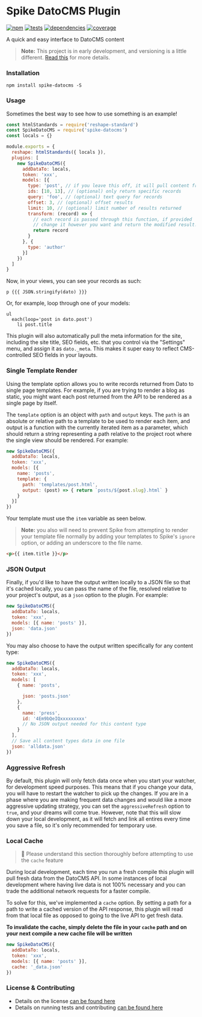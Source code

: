 # Spike DatoCMS Plugin

[![npm](https://img.shields.io/npm/v/spike-datocms.svg?style=flat-square)](https://npmjs.com/package/spike-datocms)
[![tests](https://img.shields.io/travis/static-dev/spike-datocms.svg?style=flat-square)](https://travis-ci.org/static-dev/spike-datocms?branch=master)
[![dependencies](https://img.shields.io/david/static-dev/spike-datocms.svg?style=flat-square)](https://david-dm.org/static-dev/spike-datocms)
[![coverage](https://img.shields.io/codecov/c/github/static-dev/spike-datocms.svg?style=flat-square)](https://codecov.io/gh/static-dev/spike-datocms)

A quick and easy interface to DatoCMS content

> **Note:** This project is in early development, and versioning is a little different. [Read this](http://markup.im/#q4_cRZ1Q) for more details.

### Installation

`npm install spike-datocms -S`

### Usage

Sometimes the best way to see how to use something is an example!

```js
const htmlStandards = require('reshape-standard')
const SpikeDatoCMS = require('spike-datocms')
const locals = {}

module.exports = {
  reshape: htmlStandards({ locals }),
  plugins: [
    new SpikeDatoCMS({
      addDataTo: locals,
      token: 'xxx',
      models: [{
        type: 'post', // if you leave this off, it will pull content from all models
        ids: [10, 13], // (optional) only return specific records
        query: 'foo', // (optional) text query for records
        offset: 3, // (optional) offset results
        limit: 10, // (optional) limit number of results returned
        transform: (record) => {
          // each record is passed through this function, if provided
          // change it however you want and return the modified result!
          return record
        }
      }, {
        type: 'author'
      }]
    })
  ]
}
```

Now, in your views, you can see your records as such:

```
p {{{ JSON.stringify(dato) }}}
```

Or, for example, loop through one of your models:

```
ul
  each(loop='post in dato.post')
    li post.title
```

This plugin will also automatically pull the meta information for the site, including the site title, SEO fields, etc. that you control via the "Settings" menu, and assign it as `dato._meta`. This makes it super easy to reflect CMS-controlled SEO fields in your layouts.

### Single Template Render

Using the template option allows you to write records returned from Dato to single page templates. For example, if you are trying to render a blog as static, you might want each post returned from the API to be rendered as a single page by itself.

The `template` option is an object with `path` and `output` keys. The `path` is an absolute or relative path to a template to be used to render each item, and output is a function with the currently iterated item as a parameter, which should return a string representing a path relative to the project root where the single view should be rendered. For example:

```js
new SpikeDatoCMS({
  addDataTo: locals,
  token: 'xxx',
  models: [{
    name: 'posts',
    template: {
      path: 'templates/post.html',
      output: (post) => { return `posts/${post.slug}.html` }
    }
  }]
})
```

Your template must use the `item` variable as seen below.

> **Note:** you also will need to prevent Spike from attempting to render your template file normally by adding your templates to Spike's `ignore` option, or adding an underscore to the file name.

```html
<p>{{ item.title }}</p>
```

### JSON Output

Finally, if you'd like to have the output written locally to a JSON file so that it's cached locally, you can pass the name of the file, resolved relative to your project's output, as a `json` option to the plugin. For example:

```js
new SpikeDatoCMS({
  addDataTo: locals,
  token: 'xxx',
  models: [{ name: 'posts' }],
  json: 'data.json'
})
```

You may also choose to have the output written specifically for any content type:

```js
new SpikeDatoCMS({
  addDataTo: locals,
  token: 'xxx',
  models: [
    { name: 'posts',

      json: 'posts.json'
    },
    {
      name: 'press',
      id: '4Em9bQeIQxxxxxxxxx'
      // No JSON output needed for this content type
    }
  ],
  // Save all content types data in one file
  json: 'alldata.json'
})
```

### Aggressive Refresh

By default, this plugin will only fetch data once when you start your watcher, for development speed purposes. This means that if you change your data, you will have to restart the watcher to pick up the changes. If you are in a phase where you are making frequent data changes and would like a more aggressive updating strategy, you can set the `aggressiveRefresh` option to `true`, and your dreams will come true. However, note that this will slow down your local development, as it will fetch and link all entires every time you save a file, so it's only recommended for temporary use.

### Local Cache

> :rotating_light: Please understand this section thoroughly before attempting to use the `cache` feature

During local development, each time you run a fresh compile this plugin will pull fresh data from the DatoCMS API. In some instances of local development where having live data is not 100% necessary and you can trade the additional network requests for a faster compile.

To solve for this, we've implemented a `cache` option. By setting a path for a path to write a cached version of the API response, this plugin will read from that local file as opposed to going to the live API to get fresh data.

**To invalidate the cache, simply delete the file in your `cache` path and on your next compile a new cache file will be written**

```js
new SpikeDatoCMS({
  addDataTo: locals,
  token: 'xxx',
  models: [{ name: 'posts' }],
  cache: '_data.json'
})
```



### License & Contributing

- Details on the license [can be found here](LICENSE.md)
- Details on running tests and contributing [can be found here](contributing.md)
